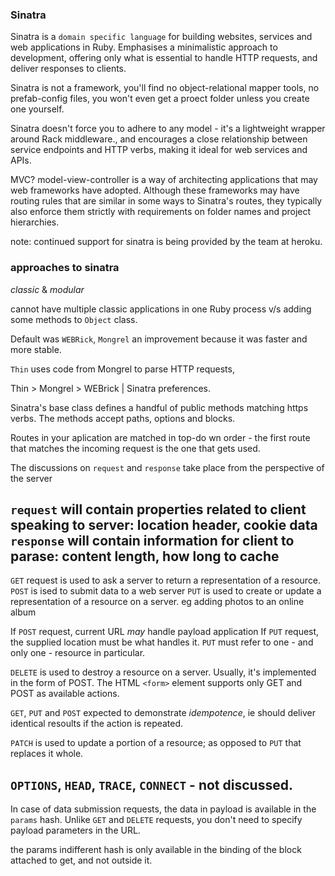 ### Sinatra
Sinatra is a `domain specific language` for building websites, services and web applications in Ruby. Emphasises a minimalistic approach to development, offering only what is essential to handle HTTP requests, and deliver responses to clients.

Sinatra is not a framework, you'll find no object-relational mapper tools, no prefab-config files, you won't even get a proect folder unless you create one yourself.

Sinatra doesn't force you to adhere to any model - it's a lightweight wrapper around Rack middleware., and encourages a close relationship between service endpoints and HTTP verbs, making it ideal for web services and APIs.

MVC? model-view-controller is a way of architecting applications that may web frameworks have adopted.
Although these frameworks may have routing rules that are similar in some ways to Sinatra's routes, they typically also enforce them strictly with requirements on folder names and project hierarchies.

note: continued support for sinatra is being provided by the team at heroku.

### approaches to sinatra
_classic_ & _modular_

cannot have multiple classic applications in one Ruby process v/s
adding some methods to `Object` class.

Default was `WEBRick`, `Mongrel` an improvement because it was faster and more stable.

`Thin` uses code from Mongrel to parse HTTP requests, 

Thin > Mongrel > WEBrick | Sinatra preferences.

Sinatra's base class defines a handful of public methods matching https verbs. The methods accept paths, options and blocks.

Routes in your aplication are matched in top-do wn order - the first route that matches the incoming request is the one that gets used.

The discussions on `request` and `response` take place from the perspective of the server

`request` will contain properties related to client speaking to server: location header, cookie data
`response` will contain information for client to parase:
content length, how long to cache
---

`GET` request is used to ask a server to return a representation of a resource.
`POST` is ised to submit data to a web server
`PUT` is used to create or update a representation of a resource on a server. eg adding photos to an online album

If `POST` request, current URL _may_ handle payload application
If `PUT` request, the supplied location must be what handles it.
`PUT` must refer to one - and only one - resource in particular.

`DELETE` is used to destroy a resource on a server.
Usually, it's implemented in the form of POST. The HTML `<form>` element supports only GET and POST as available actions.

`GET`, `PUT` and `POST` expected to demonstrate _idempotence_, ie should deliver identical resoults if the action is repeated.

`PATCH` is used to update a portion of a resource; as opposed to `PUT` that replaces it whole.

`OPTIONS`, `HEAD`, `TRACE`, `CONNECT` - not discussed.
---

In case of data submission requests, the data in payload is available in the `params` hash. Unlike `GET` and `DELETE` requests, you don't need to specify payload parameters in the URL.

the params indifferent hash is only available in the binding of the block attached to get, and not outside it.
